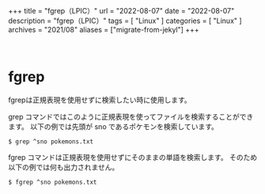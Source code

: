 +++
title = "fgrep（LPIC）"
url = "2022-08-07"
date = "2022-08-07"
description = "fgrep（LPIC）"
tags = [
  "Linux"
]
categories = [
  "Linux"
]
archives = "2021/08"
aliases = ["migrate-from-jekyl"]
+++

<br>

# fgrep

fgrepは正規表現を使用せずに検索したい時に使用します。

grep コマンドではこのように正規表現を使ってファイルを検索することができます。
以下の例では先頭が sno であるポケモンを検索しています。

```
$ grep ^sno pokemons.txt
```

fgrep コマンドは正規表現を使用せずにそのままの単語を検索します。
そのため以下の例では何も出力されません。

```
$ fgrep ^sno pokemons.txt
```